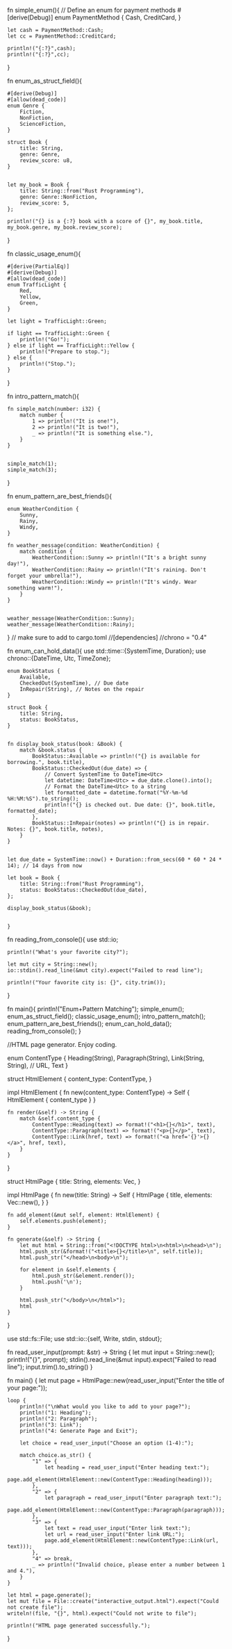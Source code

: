 


fn simple_enum(){
    // Define an enum for payment methods
    #[derive(Debug)]
    enum PaymentMethod {
        Cash,
        CreditCard,
    }

    let cash = PaymentMethod::Cash;
    let cc = PaymentMethod::CreditCard;

    println!("{:?}",cash);
    println!("{:?}",cc);
}


fn enum_as_struct_field(){

    #[derive(Debug)]
    #[allow(dead_code)]
    enum Genre {
        Fiction,
        NonFiction,
        ScienceFiction,
    }
    
    struct Book {
        title: String,
        genre: Genre,
        review_score: u8,
    }
    
    
    let my_book = Book {
        title: String::from("Rust Programming"),
        genre: Genre::NonFiction,
        review_score: 5,
    };

    println!("{} is a {:?} book with a score of {}", my_book.title, my_book.genre, my_book.review_score);

    
}


fn classic_usage_enum(){

    #[derive(PartialEq)]
    #[derive(Debug)]
    #[allow(dead_code)]
    enum TrafficLight {
        Red,
        Yellow,
        Green,
    }
    
    let light = TrafficLight::Green;

    if light == TrafficLight::Green {
        println!("Go!");
    } else if light == TrafficLight::Yellow {
        println!("Prepare to stop.");
    } else {
        println!("Stop.");
    }
    
    
}

fn intro_pattern_match(){


    fn simple_match(number: i32) {
        match number {
            1 => println!("It is one!"),
            2 => println!("It is two!"),
            _ => println!("It is something else."),
        }
    }
    
    
    simple_match(1);
    simple_match(3);

}

fn enum_pattern_are_best_friends(){

    enum WeatherCondition {
        Sunny,
        Rainy,
        Windy,
    }
    
    fn weather_message(condition: WeatherCondition) {
        match condition {
            WeatherCondition::Sunny => println!("It's a bright sunny day!"),
            WeatherCondition::Rainy => println!("It's raining. Don't forget your umbrella!"),
            WeatherCondition::Windy => println!("It's windy. Wear something warm!"),
        }
    }
    
    
    weather_message(WeatherCondition::Sunny);
    weather_message(WeatherCondition::Rainy);
    
    

}
// make sure to add to cargo.toml
//[dependencies]
//chrono = "0.4"


fn enum_can_hold_data(){
    use std::time::{SystemTime, Duration};
    use chrono::{DateTime, Utc, TimeZone};

    enum BookStatus {
        Available,
        CheckedOut(SystemTime), // Due date
        InRepair(String), // Notes on the repair
    }
    
    struct Book {
        title: String,
        status: BookStatus,
    }
    

    fn display_book_status(book: &Book) {
        match &book.status {
            BookStatus::Available => println!("{} is available for borrowing.", book.title),
            BookStatus::CheckedOut(due_date) => {
                // Convert SystemTime to DateTime<Utc>
                let datetime: DateTime<Utc> = due_date.clone().into();
                // Format the DateTime<Utc> to a string
                let formatted_date = datetime.format("%Y-%m-%d %H:%M:%S").to_string();
                println!("{} is checked out. Due date: {}", book.title, formatted_date);
            },
            BookStatus::InRepair(notes) => println!("{} is in repair. Notes: {}", book.title, notes),
        }
    }

    
    let due_date = SystemTime::now() + Duration::from_secs(60 * 60 * 24 * 14); // 14 days from now

    let book = Book {
        title: String::from("Rust Programming"),
        status: BookStatus::CheckedOut(due_date),
    };

    display_book_status(&book);
    

    }


fn reading_from_console(){
    use std::io;


    println!("What's your favorite city?");

    let mut city = String::new();
    io::stdin().read_line(&mut city).expect("Failed to read line");

    println!("Your favorite city is: {}", city.trim());

}



fn main(){
    println!("Enum+Pattern Matching");
    simple_enum();
    enum_as_struct_field();
    classic_usage_enum();
    intro_pattern_match();
    enum_pattern_are_best_friends();
    enum_can_hold_data();
    reading_from_console();
}






//HTML page generator. Enjoy coding.

enum ContentType {
    Heading(String),
    Paragraph(String),
    Link(String, String), // URL, Text
}

struct HtmlElement {
    content_type: ContentType,
}

impl HtmlElement {
    fn new(content_type: ContentType) -> Self {
        HtmlElement { content_type }
    }

    fn render(&self) -> String {
        match &self.content_type {
            ContentType::Heading(text) => format!("<h1>{}</h1>", text),
            ContentType::Paragraph(text) => format!("<p>{}</p>", text),
            ContentType::Link(href, text) => format!("<a href='{}'>{}</a>", href, text),
        }
    }
}

struct HtmlPage {
    title: String,
    elements: Vec<HtmlElement>,
}

impl HtmlPage {
    fn new(title: String) -> Self {
        HtmlPage {
            title,
            elements: Vec::new(),
        }
    }

    fn add_element(&mut self, element: HtmlElement) {
        self.elements.push(element);
    }

    fn generate(&self) -> String {
        let mut html = String::from("<!DOCTYPE html>\n<html>\n<head>\n");
        html.push_str(&format!("<title>{}</title>\n", self.title));
        html.push_str("</head>\n<body>\n");

        for element in &self.elements {
            html.push_str(&element.render());
            html.push('\n');
        }

        html.push_str("</body>\n</html>");
        html
    }
}


use std::fs::File;
use std::io::{self, Write, stdin, stdout};

fn read_user_input(prompt: &str) -> String {
    let mut input = String::new();
    println!("{}", prompt);
    stdin().read_line(&mut input).expect("Failed to read line");
    input.trim().to_string()
}

fn main() {
    let mut page = HtmlPage::new(read_user_input("Enter the title of your page:"));
    
    loop {
        println!("\nWhat would you like to add to your page?");
        println!("1: Heading");
        println!("2: Paragraph");
        println!("3: Link");
        println!("4: Generate Page and Exit");

        let choice = read_user_input("Choose an option (1-4):");

        match choice.as_str() {
            "1" => {
                let heading = read_user_input("Enter heading text:");
                page.add_element(HtmlElement::new(ContentType::Heading(heading)));
            },
            "2" => {
                let paragraph = read_user_input("Enter paragraph text:");
                page.add_element(HtmlElement::new(ContentType::Paragraph(paragraph)));
            },
            "3" => {
                let text = read_user_input("Enter link text:");
                let url = read_user_input("Enter link URL:");
                page.add_element(HtmlElement::new(ContentType::Link(url, text)));
            },
            "4" => break,
            _ => println!("Invalid choice, please enter a number between 1 and 4."),
        }
    }

    let html = page.generate();
    let mut file = File::create("interactive_output.html").expect("Could not create file");
    writeln!(file, "{}", html).expect("Could not write to file");

    println!("HTML page generated successfully.");
}

